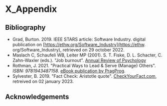 # X_Appendix



## Bibliography

* Grad, Burton. 2019. IEEE STARS article: Software Industry. digital publication
  on [https://ethw.org/Software_Industry](https://ethw.
  org/Software_Industry), retrieved on 29 october 2022.
* Maslach C, Schaufeli WB, Leiter MP (2001). S. T. Fiske, D. L. Schacter, C. Zahn-Waxler (eds.). "Job
  burnout". [Annual Review of Psychology](https://www.annualreviews.org/doi/full/10.1146/annurev.psych.52.1.397#article-denial)
* Rothman, J. 2021. "Practical Ways to Lead & Serve (Manage) Others". _ISBN:
  9781943487158_. [eBook publication by PragProg](https://pragprog.com/titles/d-jrothers/practical-ways-to-lead-serve-manage-others/).
* Sylvester, B. 2019. "Fact Check: Aristotle
  quote". [CheckYourFact.com](https://checkyourfact.com/2019/06/26/fact-check-aristotle-excellence-habit-repeatedly-do/),
  retreived on 02 january 2023.

## Acknowledgements

